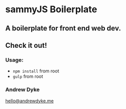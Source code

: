 # sammyJS Boilerplate

## A boilerplate for front end web dev. 

## Check it out!

### Usage:
* `npm install` from root
* `gulp` from root

### Andrew Dyke
hello@andrewdyke.me
